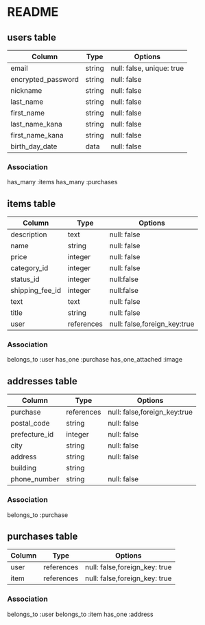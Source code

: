 # README


## users table

| Column             | Type                | Options                   |
|--------------------|---------------------|---------------------------|
| email              | string              | null: false, unique: true |
| encrypted_password | string              | null: false               |
| nickname           | string              | null: false               |
| last_name          | string              | null: false               |
| first_name         | string              | null: false               |
| last_name_kana     | string              | null: false               |
| first_name_kana    | string              | null: false               |
| birth_day_date     | data                | null: false               |

### Association
has_many :items 
has_many :purchases

## items table

| Column             | Type                | Options                   |
|--------------------|---------------------|---------------------------|
| description        | text                | null: false               |
| name               | string              | null: false               |
| price              | integer             | null: false               |
| category_id        | integer             | null: false               |
| status_id          | integer             | null:false                |
| shipping_fee_id    | integer             | null:false                |
| text               | text                | null: false               |
| title              | string              | null: false               |
| user               | references          | null: false,foreign_key:true|

### Association
belongs_to :user
  has_one :purchase
  has_one_attached :image

## addresses table

| Column             | Type                | Options                   |
|--------------------|---------------------|---------------------------|
| purchase           | references          | null: false,foreign_key:true|
| postal_code        | string              | null: false               |
| prefecture_id      | integer             | null: false               |
| city               | string              | null: false               |
| address            | string              | null: false               |
| building           | string              |                           |
| phone_number       | string              | null: false               |

### Association
belongs_to :purchase


## purchases table

| Column             | Type                | Options                      |
|--------------------|---------------------|------------------------------|
| user               | references          | null: false,foreign_key: true|
| item               | references          | null: false,foreign_key: true|

### Association

belongs_to :user
  belongs_to :item
  has_one :address
